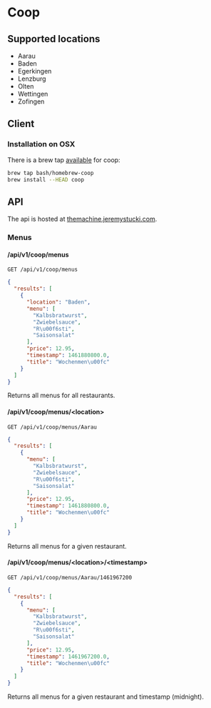 # Coop

## Supported locations
- Aarau
- Baden
- Egerkingen
- Lenzburg
- Olten
- Wettingen
- Zofingen

## Client

### Installation on OSX
There is a brew tap [available](https://github.com/bash/homebrew-coop) for coop:

```bash
brew tap bash/homebrew-coop
brew install --HEAD coop
```

## API

The api is hosted at [themachine.jeremystucki.com](https://themachine.jeremystucki.com).

### Menus
#### /api/v1/coop/menus
```GET /api/v1/coop/menus```
```json
{
  "results": [
    {
      "location": "Baden",
      "menu": [
        "Kalbsbratwurst",
        "Zwiebelsauce",
        "R\u00f6sti",
        "Saisonsalat"
      ],
      "price": 12.95,
      "timestamp": 1461880800.0,
      "title": "Wochenmen\u00fc"
    }
  ]
}
```
Returns all menus for all restaurants.

#### /api/v1/coop/menus/\<location>
```GET /api/v1/coop/menus/Aarau```
```json
{
  "results": [
    {
      "menu": [
        "Kalbsbratwurst",
        "Zwiebelsauce",
        "R\u00f6sti",
        "Saisonsalat"
      ],
      "price": 12.95,
      "timestamp": 1461880800.0,
      "title": "Wochenmen\u00fc"
    }
  ]
}
```
Returns all menus for a given restaurant.

#### /api/v1/coop/menus/\<location>/\<timestamp>
```GET /api/v1/coop/menus/Aarau/1461967200```
```json
{
  "results": [
    {
      "menu": [
        "Kalbsbratwurst",
        "Zwiebelsauce",
        "R\u00f6sti",
        "Saisonsalat"
      ],
      "price": 12.95,
      "timestamp": 1461967200.0,
      "title": "Wochenmen\u00fc"
    }
  ]
}
```
Returns all menus for a given restaurant and timestamp (midnight).
